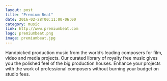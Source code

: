 ```yaml
---
layout: post
title: "Premium Beat"
date: 2016-02-28T00:11:00-06:00
category: music
link: http://www.premiumbeat.com
logo: premiumbeat.png
image: premiumbeat.jpg
---
```

Handpicked production music from the world’s leading composers for film, video and media projects. Our curated library of royalty free music gives you the polished feel of the big production houses. Enhance your projects with the work of professional composers without burning your budget on studio fees.
